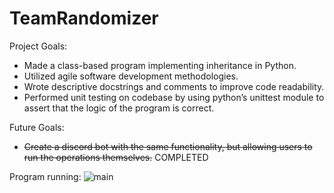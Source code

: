 # TeamRandomizer


Project Goals:

- Made a class-based program implementing inheritance in Python.
- Utilized agile software development methodologies.
- Wrote descriptive docstrings and comments to improve code readability.
- Performed unit testing on codebase by using python’s unittest module to assert that the logic of the program is correct.

Future Goals:
- ~~Create a discord bot with the same functionality, but allowing users to run the operations themselves.~~ COMPLETED 

Program running:
![main](https://user-images.githubusercontent.com/51865580/150076494-0e6c4600-aef2-45af-9834-1d06bc32a9cb.png)
